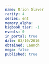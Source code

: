 ```yaml
---
name: Orion Slaver
rarity: 4
series: ent
memory_alpha:
bigbook_tier: -1
events: 0
in_portal: true
date: 03/10/2016
obtained: Launch
mega: false
published: true
---
```



